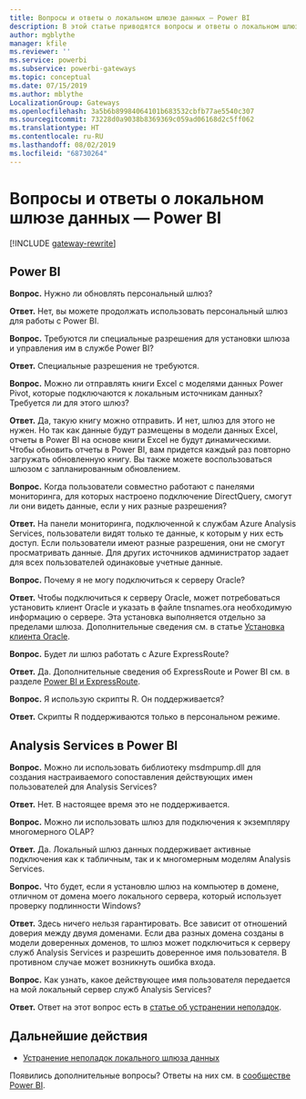 ```yaml
---
title: Вопросы и ответы о локальном шлюзе данных — Power BI
description: В этой статье приводятся вопросы и ответы о локальном шлюзе данных для Power BI. В этой статье собраны все часто задаваемые вопросы о шлюзе, используемом в Power BI.
author: mgblythe
manager: kfile
ms.reviewer: ''
ms.service: powerbi
ms.subservice: powerbi-gateways
ms.topic: conceptual
ms.date: 07/15/2019
ms.author: mblythe
LocalizationGroup: Gateways
ms.openlocfilehash: 3a5b6b89984064101b683532cbfb77ae5540c307
ms.sourcegitcommit: 73228d0a9038b8369369c059ad06168d2c5ff062
ms.translationtype: HT
ms.contentlocale: ru-RU
ms.lasthandoff: 08/02/2019
ms.locfileid: "68730264"
---
```

# <a name="on-premises-data-gateway-faq---power-bi"></a>Вопросы и ответы о локальном шлюзе данных — Power BI

[!INCLUDE [gateway-rewrite](includes/gateway-rewrite.md)]

## <a name="power-bi"></a>Power BI

**Вопрос.** Нужно ли обновлять персональный шлюз? 

**Ответ.** Нет, вы можете продолжать использовать персональный шлюз для работы с Power BI.

**Вопрос.** Требуются ли специальные разрешения для установки шлюза и управления им в службе Power BI?

**Ответ.** Специальные разрешения не требуются.

**Вопрос.** Можно ли отправлять книги Excel с моделями данных Power Pivot, которые подключаются к локальным источникам данных? Требуется ли для этого шлюз? 

**Ответ.** Да, такую книгу можно отправить. И нет, шлюз для этого не нужен. Но так как данные будут размещены в модели данных Excel, отчеты в Power BI на основе книги Excel не будут динамическими. Чтобы обновить отчеты в Power BI, вам придется каждый раз повторно загружать обновленную книгу. Вы также можете воспользоваться шлюзом с запланированным обновлением.

**Вопрос.** Когда пользователи совместно работают с панелями мониторинга, для которых настроено подключение DirectQuery, смогут ли они видеть данные, если у них разные разрешения? 

**Ответ.** На панели мониторинга, подключенной к службам Azure Analysis Services, пользователи видят только те данные, к которым у них есть доступ. Если пользователи имеют разные разрешения, они не смогут просматривать данные. Для других источников администратор задает для всех пользователей одинаковые учетные данные.

**Вопрос.** Почему я не могу подключиться к серверу Oracle? 

**Ответ.** Чтобы подключиться к серверу Oracle, может потребоваться установить клиент Oracle и указать в файле tnsnames.ora необходимую информацию о сервере. Эта установка выполняется отдельно за пределами шлюза. Дополнительные сведения см. в статье [Установка клиента Oracle](service-gateway-onprem-manage-oracle.md#installing-the-oracle-client).

**Вопрос.** Будет ли шлюз работать с Azure ExpressRoute? 

**Ответ.** Да. Дополнительные сведения об ExpressRoute и Power BI см. в разделе [Power BI и ExpressRoute](service-admin-power-bi-expressroute.md).

**Вопрос.** Я использую скрипты R. Он поддерживается?

**Ответ.** Скрипты R поддерживаются только в персональном режиме.

## <a name="analysis-services-in-power-bi"></a>Analysis Services в Power BI

**Вопрос.** Можно ли использовать библиотеку msdmpump.dll для создания настраиваемого сопоставления действующих имен пользователей для Analysis Services? 

**Ответ.** Нет. В настоящее время это не поддерживается.

**Вопрос.** Можно ли использовать шлюз для подключения к экземпляру многомерного OLAP? 

**Ответ.** Да. Локальный шлюз данных поддерживает активные подключения как к табличным, так и к многомерным моделям Analysis Services.

**Вопрос.** Что будет, если я установлю шлюз на компьютер в домене, отличном от домена моего локального сервера, который использует проверку подлинности Windows? 

**Ответ.** Здесь ничего нельзя гарантировать. Все зависит от отношений доверия между двумя доменами. Если два разных домена созданы в модели доверенных доменов, то шлюз может подключиться к серверу служб Analysis Services и разрешить доверенное имя пользователя. В противном случае может возникнуть ошибка входа.

**Вопрос.** Как узнать, какое действующее имя пользователя передается на мой локальный сервер служб Analysis Services? 

**Ответ.** Ответ на этот вопрос есть в [статье об устранении неполадок](service-gateway-onprem-tshoot.md).

## <a name="next-steps"></a>Дальнейшие действия

* [Устранение неполадок локального шлюза данных](/data-integration/gateway/service-gateway-tshoot)

Появились дополнительные вопросы? Ответы на них см. в [сообществе Power BI](http://community.powerbi.com/).

